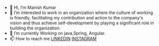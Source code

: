 - 👋 Hi, I’m Manish Kumar
- 👀 I’m interested to work in an organization where the culture of working is friendly, facilitating my contribution and action to the company's vision and thus achieve self-development by playing a significant role in building the organization.
- 🌱 I’m currently Working on java,Spring, Angular.
- 📫 How to reach me <a href ="https://www.linkedin.com/in/manish-kumar-17102000/" target="LINKEDIN" rel="noopener noreferrer">LINKEDIN</a> <a href="https://www.instagram.com/manish1710bhardwaj/">INSTAGRAM</a>

<!---
bhardwaj2000/bhardwaj2000 is a ✨ special ✨ repository because its `README.md` (this file) appears on your GitHub profile.
You can click the Preview link to take a look at your changes.
--->
